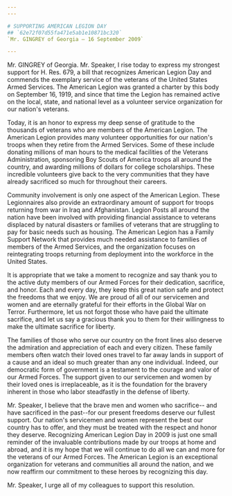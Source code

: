 ```yaml
---
---

# SUPPORTING AMERICAN LEGION DAY
## `62e72f07d55fa471e5ab1e10871bc320`
`Mr. GINGREY of Georgia — 16 September 2009`

---
```



Mr. GINGREY of Georgia. Mr. Speaker, I rise today to express my 
strongest support for H. Res. 679, a bill that recognizes American 
Legion Day and commends the exemplary service of the veterans of the 
United States Armed Services. The American Legion was granted a charter 
by this body on September 16, 1919, and since that time the Legion has 
remained active on the local, state, and national level as a volunteer 
service organization for our nation's veterans.

Today, it is an honor to express my deep sense of gratitude to the 
thousands of veterans who are members of the American Legion. The 
American Legion provides many volunteer opportunities for our nation's 
troops when they retire from the Armed Services. Some of these include 
donating millions of man hours to the medical facilities of the 
Veterans Administration, sponsoring Boy Scouts of America troops all 
around the country, and awarding millions of dollars for college 
scholarships. These incredible volunteers give back to the very 
communities that they have already sacrificed so much for throughout 
their careers.

Community involvement is only one aspect of the American Legion. 
These Legionnaires also provide an extraordinary amount of support for 
troops returning from war in Iraq and Afghanistan. Legion Posts all 
around the nation have been involved with providing financial 
assistance to veterans displaced by natural disasters or families of 
veterans that are struggling to pay for basic needs such as housing. 
The American Legion has a Family Support Network that provides much 
needed assistance to families of members of the Armed Services, and the 
organization focuses on reintegrating troops returning from deployment 
into the workforce in the United States.

It is appropriate that we take a moment to recognize and say thank 
you to the active duty members of our Armed Forces for their 
dedication, sacrifice, and honor. Each and every day, they keep this 
great nation safe and protect the freedoms that we enjoy. We are proud 
of all of our servicemen and women and are eternally grateful for their 
efforts in the Global War on Terror. Furthermore, let us not forgot 
those who have paid the ultimate sacrifice, and let us say a gracious 
thank you to them for their willingness to make the ultimate sacrifice 
for liberty.

The families of those who serve our country on the front lines also 
deserve the admiration and appreciation of each and every citizen. 
These family members often watch their loved ones travel to far away 
lands in support of a cause and an ideal so much greater than any one 
individual. Indeed, our democratic form of government is a testament to 
the courage and valor of our Armed Forces. The support given to our 
servicemen and women by their loved ones is irreplaceable, as it is the 
foundation for the bravery inherent in those who labor steadfastly in 
the defense of liberty.

Mr. Speaker, I believe that the brave men and women who sacrifice--
and have sacrificed in the past--for our present freedoms deserve our 
fullest support. Our nation's servicemen and women represent the best 
our country has to offer, and they must be treated with the respect and 
honor they deserve. Recognizing American Legion Day in 2009 is just one 
small reminder of the invaluable contributions made by our troops at 
home and abroad, and it is my hope that we will continue to do all we 
can and more for the veterans of our Armed Forces. The American Legion 
is an exceptional organization for veterans and communities all around 
the nation, and we now reaffirm our commitment to these heroes by 
recognizing this day.

Mr. Speaker, I urge all of my colleagues to support this resolution.
